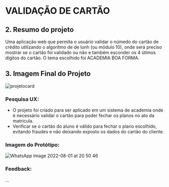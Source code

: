 # VALIDAÇÃO DE CARTÃO

## 2. Resumo do projeto

Uma aplicação web que permita o usuário validar o númedo do cartão de crédito utilizando o algoritmo de de lunh (ou módulo 10), onde será preciso mostrar se o cartão foi validado ou não e também esconder os 4 útimos dígitos do cartão.
O tema escolhido foi ACADEMIA BOA FORMA.

## 3. Imagem Final do Projeto

![projetocard](https://user-images.githubusercontent.com/104659395/182261007-8f34ad0a-e070-42c6-93e3-79421fe8dbd8.png)


### Pesquisa UX:
   * O projeto foi criado para ser aplicado em um sistema de academia onde é necessário validar o cartão para poder fechar os planos no ato da matrícula.
   * Verificar se o cartão do aluno é válido para fechar o plano escolhido, evitando fraudes e não deixando exposto os dados do cartão do cliente.

### Imagem do Protótipo:
![WhatsApp Image 2022-08-01 at 20 50 46](https://user-images.githubusercontent.com/104659395/182263753-28dbba50-9238-4da2-b75d-e8ab40f264d2.jpeg)


### Feedback:
...


